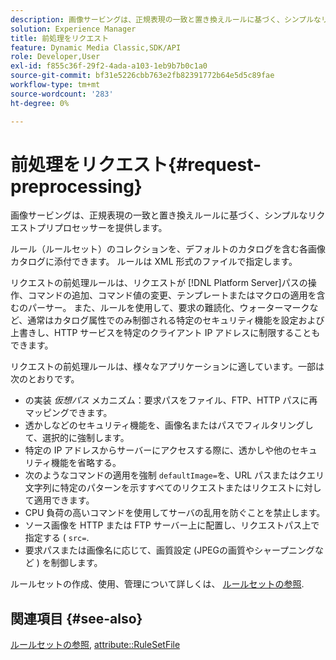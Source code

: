 ```yaml
---
description: 画像サービングは、正規表現の一致と置き換えルールに基づく、シンプルなリクエストプリプロセッサーを提供します。
solution: Experience Manager
title: 前処理をリクエスト
feature: Dynamic Media Classic,SDK/API
role: Developer,User
exl-id: f855c36f-29f2-4ada-a103-1eb9b7b0c1a0
source-git-commit: bf31e5226cbb763e2fb82391772b64e5d5c89fae
workflow-type: tm+mt
source-wordcount: '283'
ht-degree: 0%

---
```


# 前処理をリクエスト{#request-preprocessing}

画像サービングは、正規表現の一致と置き換えルールに基づく、シンプルなリクエストプリプロセッサーを提供します。

ルール（ルールセット）のコレクションを、デフォルトのカタログを含む各画像カタログに添付できます。 ルールは XML 形式のファイルで指定します。

リクエストの前処理ルールは、リクエストが [!DNL Platform Server]パスの操作、コマンドの追加、コマンド値の変更、テンプレートまたはマクロの適用を含むのパーサー。 また、ルールを使用して、要求の難読化、ウォーターマークなど、通常はカタログ属性でのみ制御される特定のセキュリティ機能を設定および上書きし、HTTP サービスを特定のクライアント IP アドレスに制限することもできます。

リクエストの前処理ルールは、様々なアプリケーションに適しています。一部は次のとおりです。

* の実装 *仮想パス* メカニズム：要求パスをファイル、FTP、HTTP パスに再マッピングできます。
* 透かしなどのセキュリティ機能を、画像名またはパスでフィルタリングして、選択的に強制します。
* 特定の IP アドレスからサーバーにアクセスする際に、透かしや他のセキュリティ機能を省略する。
* 次のようなコマンドの適用を強制 `defaultImage=`を、URL パスまたはクエリ文字列に特定のパターンを示すすべてのリクエストまたはリクエストに対して適用できます。
* CPU 負荷の高いコマンドを使用してサーバの乱用を防ぐことを禁止します。
* ソース画像を HTTP または FTP サーバー上に配置し、リクエストパス上で指定する ( `src=`.
* 要求パスまたは画像名に応じて、画質設定 (JPEGの画質やシャープニングなど ) を制御します。

ルールセットの作成、使用、管理について詳しくは、 [ルールセットの参照](../../../../../is-api/image-catalog/image-serving-api-ref/c-image-catalog-reference/c-rule-set-reference/c-rule-set-reference.md#concept-3e5058cf3507470b82cac638df23ea8e).

## 関連項目 {#see-also}

[ルールセットの参照](../../../../../is-api/image-catalog/image-serving-api-ref/c-image-catalog-reference/c-rule-set-reference/c-rule-set-reference.md#concept-3e5058cf3507470b82cac638df23ea8e), [attribute::RuleSetFile](../../../../../is-api/image-catalog/image-serving-api-ref/c-image-catalog-reference/c-overview/c-file-formats/r-rule-set-files.md#reference-3e54cb5f4d74411a84889fed056ac093)
